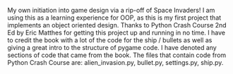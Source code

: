 My own initiation into game design via a rip-off of Space Invaders! I am using this as a learning experience for OOP, as this is my first project that implements an object oriented design. Thanks to Python Crash Course 2nd Ed by Eric Matthes for getting this project up and running in no time. I have to credit the book with a lot of the code for the ship / bullets as well as giving a great intro to the structure of pygame code.
I have denoted any sections of code that came from the book. The files that contain code from Python Crash Course are:
alien_invasion.py, bullet.py, settings.py, ship.py.